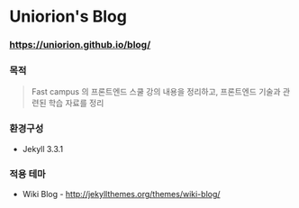 # Uniorion's Blog


### https://uniorion.github.io/blog/

### 목적
> Fast campus 의 프론트엔드 스쿨 강의 내용을 정리하고, 프론트엔드 기술과 관련된 학습 자료를 정리

### 환경구성
* Jekyll 3.3.1

### 적용 테마 
* Wiki Blog - http://jekyllthemes.org/themes/wiki-blog/